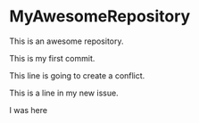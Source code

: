 # MyAwesomeRepository
This is an awesome repository.
 
This is my first commit. 

This line is going to create a conflict. 

This is a line in my new issue. 

I was here

